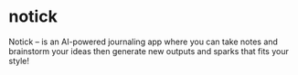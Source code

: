 # notick
Notick – is an AI-powered journaling app where you can take notes and brainstorm your ideas then generate new outputs and sparks that fits your style!
